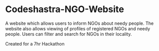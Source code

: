 # Codeshastra-NGO-Website
A website which allows users to inform NGOs about needy people. The website also allows viewing of profiles of registered NGOs and needy people. Users can filter and search for NGOs in their locality. 

Created for a 7hr Hackathon
